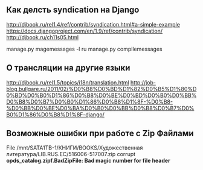 ## Как делсть syndication на Django
http://djbook.ru/rel1.4/ref/contrib/syndication.html#a-simple-example
https://docs.djangoproject.com/en/1.9/ref/contrib/syndication/
http://djbook.ru/ch11s05.html

manage.py magemessages -l ru
manage.py compilemessages

## О трансляции на другие языки
http://djbook.ru/rel1.5/topics/i18n/translation.html
http://job-blog.bullgare.ru/2011/02/%D0%B8%D0%BD%D1%82%D0%B5%D1%80%D0%BD%D0%B0%D1%86%D0%B8%D0%BE%D0%BD%D0%B0%D0%BB%D0%B8%D0%B7%D0%B0%D1%86%D0%B8%D1%8F-%D0%B8-%D0%BB%D0%BE%D0%BA%D0%B0%D0%BB%D0%B8%D0%B7%D0%B0%D1%86%D0%B8%D1%8F-django/

## Возможные ошибки при работе с Zip Файлами
File /mnt/SATA1TB-1/КНИГИ/BOOKS/Художественная литература/LIB.RUS.EC/516006-517007.zip corrupt
**opds_catalog.zipf.BadZipFile: Bad magic number for file header**
